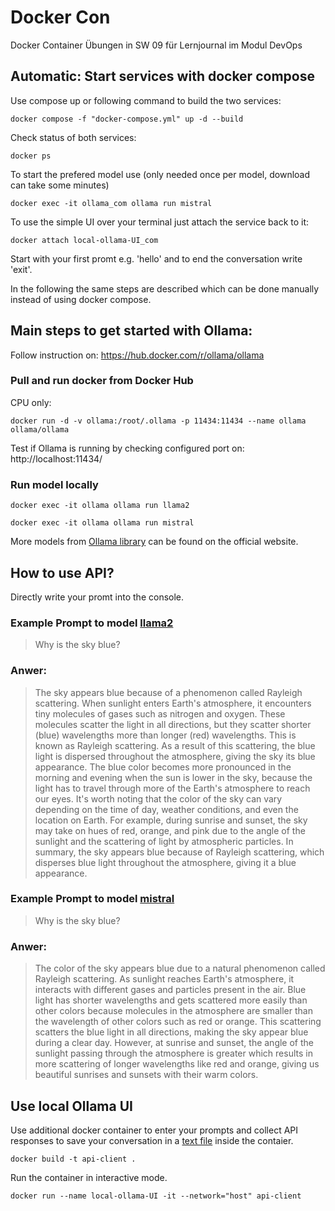 # Docker Con
Docker Container Übungen in SW 09 für Lernjournal im Modul DevOps

## Automatic: Start services with docker compose 
Use compose up or following command to build the two services:
```
docker compose -f "docker-compose.yml" up -d --build
```
Check status of both services:
```
docker ps
```
To start the prefered model use (only needed once per model, download can take some minutes)
```
docker exec -it ollama_com ollama run mistral
```

To use the simple UI over your terminal just attach the service back to it:
```
docker attach local-ollama-UI_com
```
Start with your first promt e.g. 'hello' and to end the conversation write 'exit'.

In the following the same steps are described which can be done manually instead of using docker compose.


## Main steps to get started with Ollama:
Follow instruction on: https://hub.docker.com/r/ollama/ollama

### Pull and run docker from Docker Hub 
CPU only:
```
docker run -d -v ollama:/root/.ollama -p 11434:11434 --name ollama ollama/ollama
```
Test if Ollama is running by checking configured port on: http://localhost:11434/

### Run model locally
```
docker exec -it ollama ollama run llama2
```
```
docker exec -it ollama ollama run mistral
```

More models from [Ollama library](https://ollama.com/library) can be found on the official website.


## How to use API? 
Directly write your promt into the console. 

### Example Prompt to model [llama2](https://ollama.com/library/llama2) 
> Why is the sky blue?

### Anwer: 
> The sky appears blue because of a phenomenon called Rayleigh scattering. When sunlight enters Earth's atmosphere, it encounters tiny molecules of gases such as nitrogen and oxygen. These molecules scatter the light in all directions, but they scatter shorter (blue) wavelengths more than longer (red) wavelengths. This is known as Rayleigh scattering.
As a result of this scattering, the blue light is dispersed throughout the atmosphere, giving the sky its blue appearance. The blue color becomes more pronounced in the morning and evening when the sun is lower in the sky, because the light has to travel through more of the Earth's atmosphere to reach our eyes.
It's worth noting that the color of the sky can vary depending on the time of day, weather conditions, and even the location on Earth. For example, during sunrise and sunset, the sky may take on hues of red, orange, and pink due to the angle of the sunlight and the scattering of light by atmospheric particles.
In summary, the sky appears blue because of Rayleigh scattering, which disperses blue light throughout the atmosphere, giving it a blue appearance.


### Example Prompt to model [mistral](https://ollama.com/library/mistral)
> Why is the sky blue?

### Anwer: 
> The color of the sky appears blue due to a natural phenomenon called Rayleigh scattering. As sunlight reaches Earth's atmosphere, it interacts 
with different gases and particles present in the air. Blue light has shorter wavelengths and gets scattered more easily than other colors because molecules in the atmosphere are smaller than the wavelength of other colors such as red or orange. This scattering scatters the blue light in all directions, making the sky appear blue during a clear day. However, at sunrise and sunset, the angle of the sunlight passing through the atmosphere 
is greater which results in more scattering of longer wavelengths like red and orange, giving us beautiful sunrises and sunsets with their warm
colors.

## Use local Ollama UI
Use additional docker container to enter your prompts and collect API responses to save your conversation in a [text file](conversation_log.txt) inside the contaier.

```
docker build -t api-client .
```
Run the container in interactive mode.
```
docker run --name local-ollama-UI -it --network="host" api-client
```
